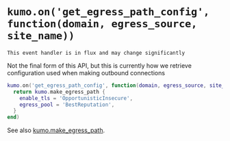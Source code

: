 # `kumo.on('get_egress_path_config', function(domain, egress_source, site_name))`

```admonish
This event handler is in flux and may change significantly
```

Not the final form of this API, but this is currently how
we retrieve configuration used when making outbound
connections

```lua
kumo.on('get_egress_path_config', function(domain, egress_source, site_name)
  return kumo.make_egress_path {
    enable_tls = 'OpportunisticInsecure',
    egress_pool = 'BestReputation',
  }
end)
```

See also [kumo.make_egress_path](../kumo/make_egress_path.md).
